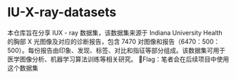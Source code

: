# IU-X-ray-datasets
本仓库旨在分享 IUX - ray 数据集，该数据集来源于 Indiana University Health 的胸部 X 光图像及对应的诊断报告，包含 7470 对图像和报告（6470：500：500）。每份报告由印象、发现、标签、对比和指征等部分组成。该数据集可用于医学图像分析、机器学习算法训练等相关研究。
🚩Flag：笔者会在后续项目中使用这个数据集
